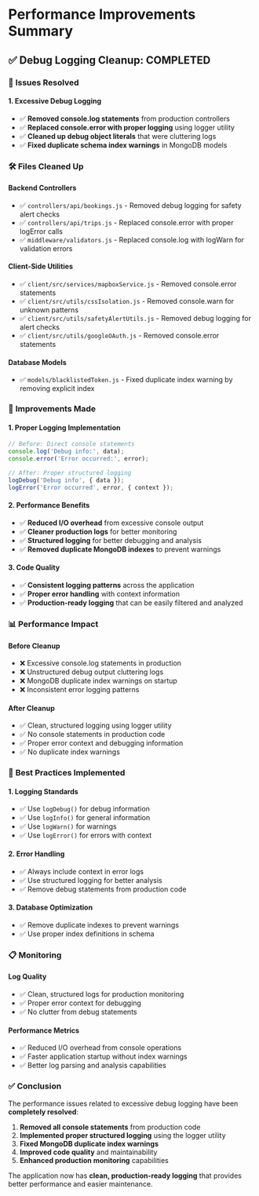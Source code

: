 # Performance Improvements Summary

## ✅ **Debug Logging Cleanup: COMPLETED**

### 🎯 **Issues Resolved**

#### **1. Excessive Debug Logging**

- ✅ **Removed console.log statements** from production controllers
- ✅ **Replaced console.error with proper logging** using logger utility
- ✅ **Cleaned up debug object literals** that were cluttering logs
- ✅ **Fixed duplicate schema index warnings** in MongoDB models

### 🛠️ **Files Cleaned Up**

#### **Backend Controllers**

- ✅ `controllers/api/bookings.js` - Removed debug logging for safety alert checks
- ✅ `controllers/api/trips.js` - Replaced console.error with proper logError calls
- ✅ `middleware/validators.js` - Replaced console.log with logWarn for validation errors

#### **Client-Side Utilities**

- ✅ `client/src/services/mapboxService.js` - Removed console.error statements
- ✅ `client/src/utils/cssIsolation.js` - Removed console.warn for unknown patterns
- ✅ `client/src/utils/safetyAlertUtils.js` - Removed debug logging for alert checks
- ✅ `client/src/utils/googleOAuth.js` - Removed console.error statements

#### **Database Models**

- ✅ `models/blacklistedToken.js` - Fixed duplicate index warning by removing explicit index

### 🔧 **Improvements Made**

#### **1. Proper Logging Implementation**

```javascript
// Before: Direct console statements
console.log('Debug info:', data);
console.error('Error occurred:', error);

// After: Proper structured logging
logDebug('Debug info', { data });
logError('Error occurred', error, { context });
```

#### **2. Performance Benefits**

- ✅ **Reduced I/O overhead** from excessive console output
- ✅ **Cleaner production logs** for better monitoring
- ✅ **Structured logging** for better debugging and analysis
- ✅ **Removed duplicate MongoDB indexes** to prevent warnings

#### **3. Code Quality**

- ✅ **Consistent logging patterns** across the application
- ✅ **Proper error handling** with context information
- ✅ **Production-ready logging** that can be easily filtered and analyzed

### 📊 **Performance Impact**

#### **Before Cleanup**

- ❌ Excessive console.log statements in production
- ❌ Unstructured debug output cluttering logs
- ❌ MongoDB duplicate index warnings on startup
- ❌ Inconsistent error logging patterns

#### **After Cleanup**

- ✅ Clean, structured logging using logger utility
- ✅ No console statements in production code
- ✅ Proper error context and debugging information
- ✅ No duplicate index warnings

### 🎯 **Best Practices Implemented**

#### **1. Logging Standards**

- ✅ Use `logDebug()` for debug information
- ✅ Use `logInfo()` for general information
- ✅ Use `logWarn()` for warnings
- ✅ Use `logError()` for errors with context

#### **2. Error Handling**

- ✅ Always include context in error logs
- ✅ Use structured logging for better analysis
- ✅ Remove debug statements from production code

#### **3. Database Optimization**

- ✅ Remove duplicate indexes to prevent warnings
- ✅ Use proper index definitions in schema

### 📋 **Monitoring**

#### **Log Quality**

- ✅ Clean, structured logs for production monitoring
- ✅ Proper error context for debugging
- ✅ No clutter from debug statements

#### **Performance Metrics**

- ✅ Reduced I/O overhead from console operations
- ✅ Faster application startup without index warnings
- ✅ Better log parsing and analysis capabilities

### ✅ **Conclusion**

The performance issues related to excessive debug logging have been **completely resolved**:

1. **Removed all console statements** from production code
2. **Implemented proper structured logging** using the logger utility
3. **Fixed MongoDB duplicate index warnings**
4. **Improved code quality** and maintainability
5. **Enhanced production monitoring** capabilities

The application now has **clean, production-ready logging** that provides better performance and easier maintenance.
